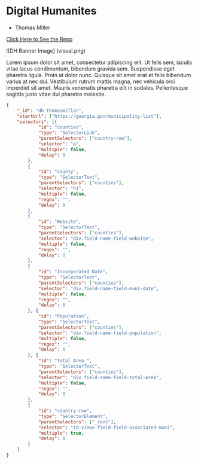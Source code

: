 # Digital Humanites
* Thomas Miller

[Click Here to See the Repo](https://github.com/ThomasMillerJ/dh1-first-assignment)

![DH Banner Image] (visual.png)

Lorem ipsum dolor sit amet, consectetur adipiscing elit. Ut felis sem, iaculis vitae lacus condimentum, bibendum gravida sem. Suspendisse eget pharetra ligula. Proin at dolor nunc. Quisque sit amet erat et felis bibendum varius at nec dui. Vestibulum rutrum mattis magna, nec vehicula orci imperdiet sit amet. Mauris venenatis pharetra elit in sodales. Pellentesque sagittis justo vitae dui pharetra molestie.

```json
{
    "_id": "dh-thomasmillar",
    "startUrl": ["https://georgia.gov/municipality-list"],
    "selectors": [{
            "id": "counties",
            "type": "SelectorLink",
            "parentSelectors": ["country-row"],
            "selector": "a",
            "multiple": false,
            "delay": 0
        },
        {
            "id": "county",
            "type": "SelectorText",
            "parentSelectors": ["counties"],
            "selector": "h1",
            "multiple": false,
            "regex": "",
            "delay": 0
        },
        {
            "id": "Website",
            "type": "SelectorText",
            "parentSelectors": ["counties"],
            "selector": "div.field-name-field-website",
            "multiple": false,
            "regex": "",
            "delay": 0
        },
        {
            "id": "Incorporated Date",
            "type": "SelectorText",
            "parentSelectors": ["counties"],
            "selector": "div.field-name-field-muni-date",
            "multiple": false,
            "regex": "",
            "delay": 0
        }, {
            "id": "Population",
            "type": "SelectorText",
            "parentSelectors": ["counties"],
            "selector": "div.field-name-field-population",
            "multiple": false,
            "regex": "",
            "delay": 0
        }, {
            "id": "Total Area ",
            "type": "SelectorText",
            "parentSelectors": ["counties"],
            "selector": "div.field-name-field-total-area",
            "multiple": false,
            "regex": "",
            "delay": 0
        },
        {
            "id": "country-row",
            "type": "SelectorElement",
            "parentSelectors": ["_root"],
            "selector": "td.views-field-field-associated-muni",
            "multiple": true,
            "delay": 0
        }
    ]
}
```

